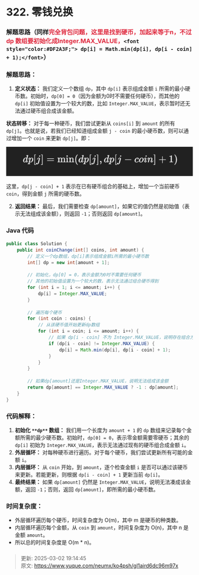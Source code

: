 # 322. 零钱兑换

### 解题思路（同样<font style="color:#DF2A3F;">完全背包问题，这里是找到硬币，加起来等于n，不过 dp 数组要初始化成Integer.MAX_VALUE，</font>`<font style="color:#DF2A3F;"> dp[i] = Math.min(dp[i], dp[i - coin] + 1);</font>`）
### 解题思路：
1. **定义状态：** 我们定义一个数组 `dp`，其中 `dp[i]` 表示组成金额 `i` 所需的最小硬币数。初始时，`dp[0] = 0`（因为金额为0时不需要任何硬币），而其他的 `dp[i]` 初始值设置为一个较大的数，比如 `Integer.MAX_VALUE`，表示暂时还无法通过硬币组合成该金额。

**状态转移：** 对于每一种硬币，我们尝试更新从 `coins[i]` 到 `amount` 的所有 `dp[j]`。也就是说，若我们已经知道组成金额 `j - coin` 的最小硬币数，则可以通过增加一个 `coin` 来更新 `dp[j]`。即：

![1740913992776-0268364b-fb94-42d4-bfa5-b1a19951bdc2.png](./img/3J5q3f1pJt-GMIUq/1740913992776-0268364b-fb94-42d4-bfa5-b1a19951bdc2-195050.png)

这里，`dp[j - coin] + 1` 表示在已有硬币组合的基础上，增加一个当前硬币 `coin`，得到金额 `j` 所需的硬币数。

2. **返回结果：** 最后，我们需要检查 `dp[amount]`，如果它的值仍然是初始值（表示无法组成该金额），则返回 `-1`；否则返回 `dp[amount]`。

### Java 代码
```java
public class Solution {
    public int coinChange(int[] coins, int amount) {
        // 定义一个dp数组，dp[i]表示组成金额i所需的最小硬币数
        int[] dp = new int[amount + 1];
        
        // 初始化，dp[0] = 0，表示金额为0时不需要任何硬币
        // 其他的初始值设置为一个较大的数，表示无法通过组合硬币得到
        for (int i = 1; i <= amount; i++) {
            dp[i] = Integer.MAX_VALUE;
        }
        
        // 遍历每个硬币
        for (int coin : coins) {
            // 从该硬币值开始更新dp数组
            for (int i = coin; i <= amount; i++) {
                // 如果 dp[i - coin] 不为 Integer.MAX_VALUE，说明存在组合方式
                if (dp[i - coin] != Integer.MAX_VALUE) {
                    dp[i] = Math.min(dp[i], dp[i - coin] + 1);
                }
            }
        }
        
        // 如果dp[amount]还是Integer.MAX_VALUE，说明无法组成该金额
        return dp[amount] == Integer.MAX_VALUE ? -1 : dp[amount];
    }
}

```

### 代码解释：
1. **初始化 **`**dp**`** 数组：** 我们用一个长度为 `amount + 1` 的 `dp` 数组来记录每个金额所需的最少硬币数。初始时，`dp[0] = 0`，表示零金额需要零硬币；其余的 `dp[i]` 初始为 `Integer.MAX_VALUE`，表示无法通过现有的硬币组合成金额 `i`。
2. **外层循环：** 对每种硬币进行遍历。对于每个硬币，我们尝试更新所有可能的金额 `i`。
3. **内层循环：** 从 `coin` 开始，到 `amount`，逐个检查金额 `i` 是否可以通过该硬币来更新。若能更新，则根据 `dp[i - coin] + 1` 更新当前 `dp[i]`。
4. **最终结果：** 如果 `dp[amount]` 仍然是 `Integer.MAX_VALUE`，说明无法凑成该金额，返回 `-1`；否则，返回 `dp[amount]`，即所需的最小硬币数。

### 时间复杂度：
+ 外层循环遍历每个硬币，时间复杂度为 O(m)，其中 m 是硬币的种类数。
+ 内层循环遍历每个金额，从 `coin` 到 `amount`，时间复杂度为 O(n)，其中 n 是金额 `amount`。
+ 所以总的时间复杂度是 O(m * n)。



### 


> 更新: 2025-03-02 19:14:45  
> 原文: <https://www.yuque.com/neumx/ko4psh/gl1aird6dc96m97x>